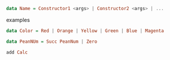 
```haskell
data Name = Constructor1 <args> | Constructor2 <args> | ...
```

examples
```haskell
data Color = Red | Orange | Yellow | Green | Blue | Magenta

data PeanNUm = Succ PeanNum | Zero

add Calc

```





